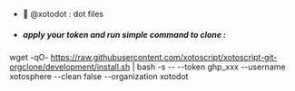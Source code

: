 - 🌱 @xotodot : dot files

- ##### apply your token and run simple command to clone :
wget -qO- https://raw.githubusercontent.com/xotoscript/xotoscript-git-orgclone/development/install.sh | bash -s -- --token ghp_xxx --username xotosphere --clean false --organization xotodot
